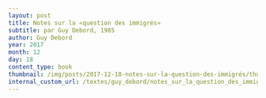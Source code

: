 ```yaml
---
layout: post
title: Notes sur la «question des immigrés»
subtitle: par Guy Debord, 1985
author: Guy Debord
year: 2017
month: 12
day: 18
content_type: book
thumbnail: /img/posts/2017-12-18-notes-sur-la-question-des-immigrés/thumbnail.jpg
internal_custom_url: /textes/guy_debord/notes_sur_la_question_des_immigrés/
---
```


